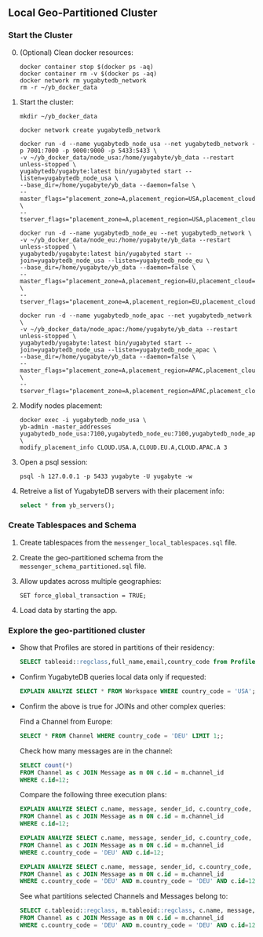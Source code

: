 ## Local Geo-Partitioned Cluster

### Start the Cluster

0. (Optional) Clean docker resources:
    ```shell
    docker container stop $(docker ps -aq)
    docker container rm -v $(docker ps -aq)
    docker network rm yugabytedb_network
    rm -r ~/yb_docker_data
    ```

1. Start the cluster:
    ```shell
    mkdir ~/yb_docker_data

    docker network create yugabytedb_network

    docker run -d --name yugabytedb_node_usa --net yugabytedb_network -p 7001:7000 -p 9000:9000 -p 5433:5433 \
    -v ~/yb_docker_data/node_usa:/home/yugabyte/yb_data --restart unless-stopped \
    yugabytedb/yugabyte:latest bin/yugabyted start --listen=yugabytedb_node_usa \
    --base_dir=/home/yugabyte/yb_data --daemon=false \
    --master_flags="placement_zone=A,placement_region=USA,placement_cloud=CLOUD" \
    --tserver_flags="placement_zone=A,placement_region=USA,placement_cloud=CLOUD"
    
    docker run -d --name yugabytedb_node_eu --net yugabytedb_network \
    -v ~/yb_docker_data/node_eu:/home/yugabyte/yb_data --restart unless-stopped \
    yugabytedb/yugabyte:latest bin/yugabyted start --join=yugabytedb_node_usa --listen=yugabytedb_node_eu \
    --base_dir=/home/yugabyte/yb_data --daemon=false \
    --master_flags="placement_zone=A,placement_region=EU,placement_cloud=CLOUD" \
    --tserver_flags="placement_zone=A,placement_region=EU,placement_cloud=CLOUD"
        
    docker run -d --name yugabytedb_node_apac --net yugabytedb_network \
    -v ~/yb_docker_data/node_apac:/home/yugabyte/yb_data --restart unless-stopped \
    yugabytedb/yugabyte:latest bin/yugabyted start --join=yugabytedb_node_usa --listen=yugabytedb_node_apac \
    --base_dir=/home/yugabyte/yb_data --daemon=false \
    --master_flags="placement_zone=A,placement_region=APAC,placement_cloud=CLOUD" \
    --tserver_flags="placement_zone=A,placement_region=APAC,placement_cloud=CLOUD"
    ```

2. Modify nodes placement:
    ```shell
    docker exec -i yugabytedb_node_usa \
    yb-admin -master_addresses yugabytedb_node_usa:7100,yugabytedb_node_eu:7100,yugabytedb_node_apac:7100 \
    modify_placement_info CLOUD.USA.A,CLOUD.EU.A,CLOUD.APAC.A 3
    ```

3. Open a psql session:
    ```shell
    psql -h 127.0.0.1 -p 5433 yugabyte -U yugabyte -w
    ```

4. Retreive a list of YugabyteDB servers with their placement info:
    ```sql
    select * from yb_servers();
    ```

### Create Tablespaces and Schema

1. Create tablespaces from the `messenger_local_tablespaces.sql` file.

2. Create the geo-partitioned schema from the `messenger_schema_partitioned.sql` file.

3. Allow updates across multiple geographies:
    ```shell
    SET force_global_transaction = TRUE;
    ```
4. Load data by starting the app.

### Explore the geo-partitioned cluster

* Show that Profiles are stored in partitions of their residency:
    ```sql
    SELECT tableoid::regclass,full_name,email,country_code from Profile;
    ```

* Confirm YugabyteDB queries local data only if requested:
    ```sql
    EXPLAIN ANALYZE SELECT * FROM Workspace WHERE country_code = 'USA';
    ```

* Confirm the above is true for JOINs and other complex queries:

    Find a Channel from Europe:
    ```sql
    SELECT * FROM Channel WHERE country_code = 'DEU' LIMIT 1;;
    ```

    Check how many messages are in the channel:
    ```sql
    SELECT count(*) 
    FROM Channel as c JOIN Message as m ON c.id = m.channel_id
    WHERE c.id=12; 
    ```

    Compare the following three execution plans:
    ```sql
    EXPLAIN ANALYZE SELECT c.name, message, sender_id, c.country_code, m.country_code, sender_country_code 
    FROM Channel as c JOIN Message as m ON c.id = m.channel_id
    WHERE c.id=12; 
    ```

    ```sql
    EXPLAIN ANALYZE SELECT c.name, message, sender_id, c.country_code, m.country_code, sender_country_code 
    FROM Channel as c JOIN Message as m ON c.id = m.channel_id
    WHERE c.country_code = 'DEU' AND c.id=12; 
    ```

    ```sql
    EXPLAIN ANALYZE SELECT c.name, message, sender_id, c.country_code, m.country_code, sender_country_code 
    FROM Channel as c JOIN Message as m ON c.id = m.channel_id
    WHERE c.country_code = 'DEU' AND m.country_code = 'DEU' AND c.id=12; 
    ```

    See what partitions selected Channels and Messages belong to:
    ```sql
    SELECT c.tableoid::regclass, m.tableoid::regclass, c.name, message, sender_id, c.country_code, m.country_code, sender_country_code 
    FROM Channel as c JOIN Message as m ON c.id = m.channel_id
    WHERE c.country_code = 'DEU' AND m.country_code = 'DEU' AND c.id=12;
    ```